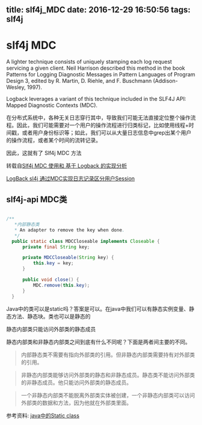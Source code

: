 title: slf4j_MDC
date: 2016-12-29 16:50:56
tags: slf4j
---

# slf4j MDC

A lighter technique consists of uniquely stamping each log request servicing a given client. Neil Harrison described this method in the book Patterns for Logging Diagnostic Messages in Pattern Languages of Program Design 3, edited by R. Martin, D. Riehle, and F. Buschmann (Addison-Wesley, 1997).

Logback leverages a variant of this technique included in the SLF4J API: Mapped Diagnostic Contexts (MDC).

在分布式系统中，各种无关日志穿行其中，导致我们可能无法直接定位整个操作流程。因此，我们可能需要对一个用户的操作流程进行归类标记，比如使用线程+时间戳，或者用户身份标识等；如此，我们可以从大量日志信息中grep出某个用户的操作流程，或者某个时间的流转记录。

因此，这就有了 Slf4j MDC 方法

转载自[Slf4j MDC 使用和 基于 Logback 的实现分析](http://www.ithao123.cn/content-8291525.html)

[LogBack sl4j 通过MDC实现日志记录区分用户Session](http://www.cnblogs.com/dumuqiao/p/3654702.html?utm_source=tuicool&utm_medium=referral)

## slf4j-api MDC类

```java

/**
   *内部静态类
   * An adapter to remove the key when done.
   */
  public static class MDCCloseable implements Closeable {
      private final String key;

      private MDCCloseable(String key) {
          this.key = key;
      }

      public void close() {
          MDC.remove(this.key);
      }
  }

```

Java中的类可以是static吗？答案是可以。在java中我们可以有静态实例变量、静态方法、静态块。类也可以是静态的

静态内部类只能访问外部类的静态成员

静态内部类和非静态内部类之间到底有什么不同呢？下面是两者间主要的不同。

> 内部静态类不需要有指向外部类的引用。但非静态内部类需要持有对外部类的引用。

> 非静态内部类能够访问外部类的静态和非静态成员。静态类不能访问外部类的非静态成员。他只能访问外部类的静态成员。

> 一个非静态内部类不能脱离外部类实体被创建，一个非静态内部类可以访问外部类的数据和方法，因为他就在外部类里面。

参考资料:
[java中的Static class](http://www.cnblogs.com/kissazi2/p/3971065.html)
